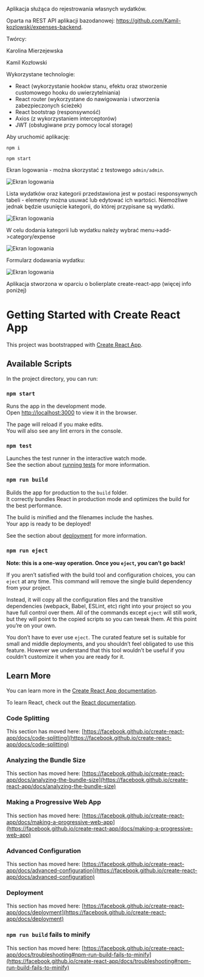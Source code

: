 Aplikacja służąca do rejestrowania własnych wydatków.

Oparta na REST API aplikacji bazodanowej: https://github.com/Kamil-kozlowski/expenses-backend.

Twórcy:

Karolina Mierzejewska

Kamil Kozłowski


Wykorzystane technologie:
- React (wykorzystanie hooków stanu, efektu oraz stworzenie customowego hooku do uwierzytelniania)
- React router (wykorzystane do nawigowania i utworzenia zabezpieczonych ścieżek)
- React bootstrap (responsywność)
- Axios (z wykorzystaniem interceptorów)
- JWT (obsługiwane przy pomocy local storage)

Aby uruchomić aplikację:

`npm i`

`npm start`

Ekran logowania - można skorzystać z testowego `admin/admin`.

![Ekran logowania](https://github.com/Kamil-kozlowski/expenses-frontend/blob/master/public/1.png)

Lista wydatków oraz kategorii przedstawiona jest w postaci responsywnych tabeli - elementy można usuwać lub edytować ich wartości. 
Niemożliwe jednak będzie usunięcie kategorii, do której przypisane są wydatki.

![Ekran logowania](https://github.com/Kamil-kozlowski/expenses-frontend/blob/master/public/2.png)

W celu dodania kategorii lub wydatku należy wybrać menu->add->category/expense

![Ekran logowania](https://github.com/Kamil-kozlowski/expenses-frontend/blob/master/public/3.png)

Formularz dodawania wydatku:

![Ekran logowania](https://github.com/Kamil-kozlowski/expenses-frontend/blob/master/public/4.png)


Aplikacja stworzona w oparciu o bolierplate create-react-app (więcej info poniżej)

# Getting Started with Create React App

This project was bootstrapped with [Create React App](https://github.com/facebook/create-react-app).

## Available Scripts

In the project directory, you can run:

### `npm start`

Runs the app in the development mode.\
Open [http://localhost:3000](http://localhost:3000) to view it in the browser.

The page will reload if you make edits.\
You will also see any lint errors in the console.

### `npm test`

Launches the test runner in the interactive watch mode.\
See the section about [running tests](https://facebook.github.io/create-react-app/docs/running-tests) for more information.

### `npm run build`

Builds the app for production to the `build` folder.\
It correctly bundles React in production mode and optimizes the build for the best performance.

The build is minified and the filenames include the hashes.\
Your app is ready to be deployed!

See the section about [deployment](https://facebook.github.io/create-react-app/docs/deployment) for more information.

### `npm run eject`

**Note: this is a one-way operation. Once you `eject`, you can’t go back!**

If you aren’t satisfied with the build tool and configuration choices, you can `eject` at any time. This command will remove the single build dependency from your project.

Instead, it will copy all the configuration files and the transitive dependencies (webpack, Babel, ESLint, etc) right into your project so you have full control over them. All of the commands except `eject` will still work, but they will point to the copied scripts so you can tweak them. At this point you’re on your own.

You don’t have to ever use `eject`. The curated feature set is suitable for small and middle deployments, and you shouldn’t feel obligated to use this feature. However we understand that this tool wouldn’t be useful if you couldn’t customize it when you are ready for it.

## Learn More

You can learn more in the [Create React App documentation](https://facebook.github.io/create-react-app/docs/getting-started).

To learn React, check out the [React documentation](https://reactjs.org/).

### Code Splitting

This section has moved here: [https://facebook.github.io/create-react-app/docs/code-splitting](https://facebook.github.io/create-react-app/docs/code-splitting)

### Analyzing the Bundle Size

This section has moved here: [https://facebook.github.io/create-react-app/docs/analyzing-the-bundle-size](https://facebook.github.io/create-react-app/docs/analyzing-the-bundle-size)

### Making a Progressive Web App

This section has moved here: [https://facebook.github.io/create-react-app/docs/making-a-progressive-web-app](https://facebook.github.io/create-react-app/docs/making-a-progressive-web-app)

### Advanced Configuration

This section has moved here: [https://facebook.github.io/create-react-app/docs/advanced-configuration](https://facebook.github.io/create-react-app/docs/advanced-configuration)

### Deployment

This section has moved here: [https://facebook.github.io/create-react-app/docs/deployment](https://facebook.github.io/create-react-app/docs/deployment)

### `npm run build` fails to minify

This section has moved here: [https://facebook.github.io/create-react-app/docs/troubleshooting#npm-run-build-fails-to-minify](https://facebook.github.io/create-react-app/docs/troubleshooting#npm-run-build-fails-to-minify)
